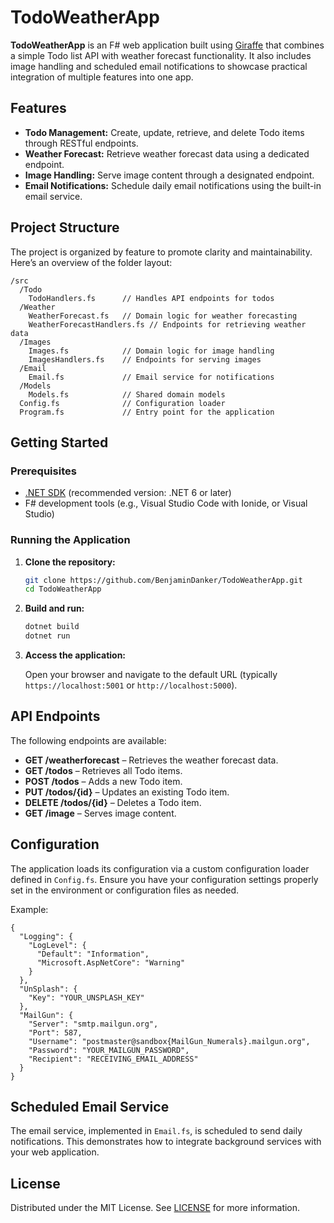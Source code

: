 # TodoWeatherApp

**TodoWeatherApp** is an F# web application built using [Giraffe](https://github.com/giraffe-fsharp/Giraffe) that combines a simple Todo list API with weather forecast functionality. It also includes image handling and scheduled email notifications to showcase practical integration of multiple features into one app.

## Features

- **Todo Management:** Create, update, retrieve, and delete Todo items through RESTful endpoints.
- **Weather Forecast:** Retrieve weather forecast data using a dedicated endpoint.
- **Image Handling:** Serve image content through a designated endpoint.
- **Email Notifications:** Schedule daily email notifications using the built-in email service.

## Project Structure

The project is organized by feature to promote clarity and maintainability. Here’s an overview of the folder layout:

```
/src
  /Todo
    TodoHandlers.fs      // Handles API endpoints for todos
  /Weather
    WeatherForecast.fs   // Domain logic for weather forecasting
    WeatherForecastHandlers.fs // Endpoints for retrieving weather data
  /Images
    Images.fs            // Domain logic for image handling
    ImagesHandlers.fs    // Endpoints for serving images
  /Email
    Email.fs             // Email service for notifications
  /Models
    Models.fs            // Shared domain models
  Config.fs              // Configuration loader
  Program.fs             // Entry point for the application
```

## Getting Started

### Prerequisites

- [.NET SDK](https://dotnet.microsoft.com/download) (recommended version: .NET 6 or later)
- F# development tools (e.g., Visual Studio Code with Ionide, or Visual Studio)

### Running the Application

1. **Clone the repository:**

   ```bash
   git clone https://github.com/BenjaminDanker/TodoWeatherApp.git
   cd TodoWeatherApp
   ```

2. **Build and run:**

   ```bash
   dotnet build
   dotnet run
   ```

3. **Access the application:**

   Open your browser and navigate to the default URL (typically `https://localhost:5001` or `http://localhost:5000`).

## API Endpoints

The following endpoints are available:

- **GET /weatherforecast** – Retrieves the weather forecast data.
- **GET /todos** – Retrieves all Todo items.
- **POST /todos** – Adds a new Todo item.
- **PUT /todos/{id}** – Updates an existing Todo item.
- **DELETE /todos/{id}** – Deletes a Todo item.
- **GET /image** – Serves image content.

## Configuration

The application loads its configuration via a custom configuration loader defined in `Config.fs`. Ensure you have your configuration settings properly set in the environment or configuration files as needed.


Example:
```
{
  "Logging": {
    "LogLevel": {
      "Default": "Information",
      "Microsoft.AspNetCore": "Warning"
    }
  },
  "UnSplash": {
    "Key": "YOUR_UNSPLASH_KEY"
  },
  "MailGun": {
    "Server": "smtp.mailgun.org",
    "Port": 587,
    "Username": "postmaster@sandbox{MailGun_Numerals}.mailgun.org",
    "Password": "YOUR_MAILGUN_PASSWORD",
    "Recipient": "RECEIVING_EMAIL_ADDRESS"
  }
}
```

## Scheduled Email Service

The email service, implemented in `Email.fs`, is scheduled to send daily notifications. This demonstrates how to integrate background services with your web application.

## License

Distributed under the MIT License. See [LICENSE](LICENSE) for more information.
